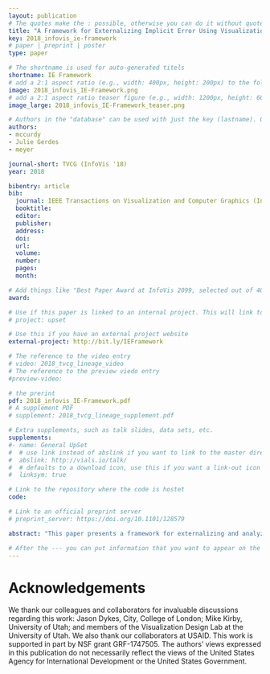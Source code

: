 ```yaml
---
layout: publication
# The quotes make the : possible, otherwise you can do it without quotes
title: "A Framework for Externalizing Implicit Error Using Visualization"
key: 2018_infovis_ie-framework
# paper | preprint | poster
type: paper

# The shortname is used for auto-generated titels
shortname: IE Framework
# add a 2:1 aspect ratio (e.g., width: 400px, height: 200px) to the folder /assets/images/papers/
image: 2018_infovis_IE-Framework.png
# add a 2:1 aspect ratio teaser figure (e.g., width: 1200px, height: 600px) to the folder /assets/images/papers/
image_large: 2018_infovis_IE-Framework_teaser.png

# Authors in the "database" can be used with just the key (lastname). Others can be written properly.
authors:
- mccurdy
- Julie Gerdes
- meyer

journal-short: TVCG (InfoVis '18)
year: 2018

bibentry: article
bib:
  journal: IEEE Transactions on Visualization and Computer Graphics (InfoVis '18), to appear
  booktitle:
  editor:
  publisher:
  address:
  doi:
  url:
  volume:
  number:
  pages:
  month:

# Add things like "Best Paper Award at InfoVis 2099, selected out of 4000 submissions"
award:

# Use if this paper is linked to an internal project. This will link to the project site
# project: upset

# Use this if you have an external project website
external-project: http://bit.ly/IEFramework

# The reference to the video entry
# video: 2018_tvcg_lineage_video
# The reference to the preview viedo entry
#preview-video:

# the prerint
pdf: 2018_infovis_IE-Framework.pdf
# A supplement PDF
# supplement: 2018_tvcg_lineage_supplement.pdf

# Extra supplements, such as talk slides, data sets, etc.
supplements:
#- name: General UpSet
#  # use link instead of abslink if you want to link to the master directory
#  abslink: http://vials.io/talk/
#  # defaults to a download icon, use this if you want a link-out icon
#  linksym: true

# Link to the repository where the code is hostet
code: 

# Link to an official preprint server
# preprint_server: https://doi.org/10.1101/128579

abstract: "This paper presents a framework for externalizing and analyzing expert knowledge about discrepancies in data through the use of visualization. Grounded in an 18-month design study with global health experts, the framework formalizes the notion of data discrepancies as implicit error, both in global health data and more broadly. We use the term implicit error to describe measurement error that is inherent to and pervasive throughout a dataset, but that isn’t explicitly accounted for or defined. Instead, implicit error exists in the minds of experts, is mainly qualitative, and is accounted for subjectively during expert interpretation of the data. Externalizing knowledge surrounding implicit error can assist in synchronizing, validating, and enhancing interpretation, and can inform error analysis and mitigation. The framework consists of a description of implicit error components that are important for downstream analysis, along with a process model for externalizing and analyzing implicit error using visualization. As a second contribution, we provide a rich, reflective, and verifiable description of our research process as an exemplar summary toward the ongoing inquiry into ways of increasing the validity and transferability of design study research."

# After the --- you can put information that you want to appear on the website using markdown formatting or HTML. A good example are acknowledgements, extra references, an erratum, etc.
---
```



# Acknowledgements

We thank our colleagues and collaborators for invaluable discussions regarding this work: Jason Dykes, City, College of London; Mike Kirby, University of Utah; and members of the Visualization Design Lab at the University of Utah. We also thank our collaborators at USAID. This work is supported in part by NSF grant GRF-1747505. The authors’ views expressed in this publication do not necessarily reflect the views of the United States Agency for International Development or the United States Government.
